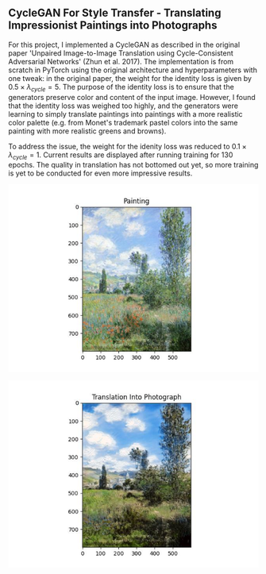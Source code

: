 ## CycleGAN For Style Transfer - Translating Impressionist Paintings into Photographs
  For this project, I implemented a CycleGAN as described in the original paper 'Unpaired Image-to-Image Translation using Cycle-Consistent Adversarial Networks' (Zhun et al. 2017). The implementation is from scratch in PyTorch using the original architecture and hyperparameters with one tweak: in the original paper, the weight for the identity loss is given by $0.5 \times \lambda_{cycle} = 5$. The purpose of the identity loss is to ensure that the generators preserve color and content of the input image. However, I found that the identity loss was weighed too highly, and the generators were learning to simply translate paintings into paintings with a more realistic color palette (e.g. from Monet's trademark pastel colors into the same painting with more realistic greens and browns).
  
  To address the issue, the weight for the idenity loss was reduced to $0.1 \times \lambda_{cycle} = 1$. Current results are displayed after running training for 130 epochs. The quality in translation has not bottomed out yet, so more training is yet to be conducted for even more impressive results.
  
![monet_original](/example_images/monet_original.jpg)

![monet_translation](/example_images/monet_translation_to_photo.jpg)
